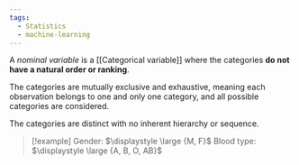 ```yaml
---
tags:
  - Statistics
  - machine-learning
---
```

A *nominal variable* is a [[Categorical variable]] where the categories **do not have a natural order or ranking**.

The categories are mutually exclusive and exhaustive, meaning each observation belongs to one and only one category, and all possible categories are considered.

The categories are distinct with no inherent hierarchy or sequence. 

>[!example]
>Gender: $\displaystyle \large {M, F}$
>Blood type: $\displaystyle \large {A, B, O, AB}$
